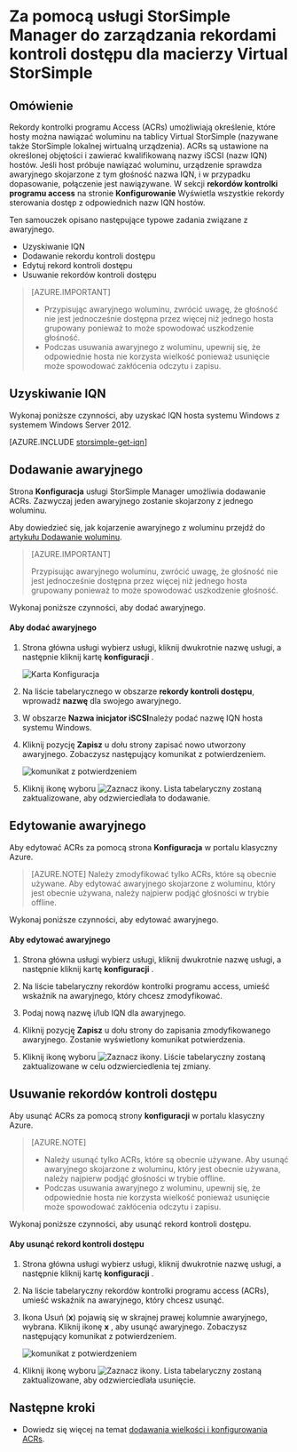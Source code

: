 <properties 
   pageTitle="Zarządzania rekordami kontrolki programu access w tabeli wirtualnej StorSimple | Microsoft Azure"
   description="Informacje dotyczące zarządzania rekordami kontroli dostępu (ACRs) do określenia, które hosty można nawiązać woluminu na tablicy Virtual StorSimple."
   services="storsimple"
   documentationCenter=""
   authors="alkohli"
   manager="carmonm"
   editor="" />
<tags 
   ms.service="storsimple"
   ms.devlang="na"
   ms.topic="article"
   ms.tgt_pltfrm="na"
   ms.workload="na"
   ms.date="05/03/2016"
   ms.author="alkohli" />

# <a name="use-the-storsimple-manager-service-to-manage-access-control-records-for-the-storsimple-virtual-array"></a>Za pomocą usługi StorSimple Manager do zarządzania rekordami kontroli dostępu dla macierzy Virtual StorSimple 

## <a name="overview"></a>Omówienie

Rekordy kontrolki programu Access (ACRs) umożliwiają określenie, które hosty można nawiązać woluminu na tablicy Virtual StorSimple (nazywane także StorSimple lokalnej wirtualną urządzenia). ACRs są ustawione na określonej objętości i zawierać kwalifikowaną nazwy iSCSI (nazw IQN) hostów. Jeśli host próbuje nawiązać woluminu, urządzenie sprawdza awaryjnego skojarzone z tym głośność nazwa IQN, i w przypadku dopasowanie, połączenie jest nawiązywane. W sekcji **rekordów kontrolki programu access** na stronie **Konfigurowanie** Wyświetla wszystkie rekordy sterowania dostęp z odpowiednich nazw IQN hostów.

Ten samouczek opisano następujące typowe zadania związane z awaryjnego.

- Uzyskiwanie IQN
- Dodawanie rekordu kontroli dostępu 
- Edytuj rekord kontroli dostępu 
- Usuwanie rekordów kontroli dostępu 

> [AZURE.IMPORTANT] 
> 
> - Przypisując awaryjnego woluminu, zwrócić uwagę, że głośność nie jest jednocześnie dostępna przez więcej niż jednego hosta grupowany ponieważ to może spowodować uszkodzenie głośność. 
> - Podczas usuwania awaryjnego z woluminu, upewnij się, że odpowiednie hosta nie korzysta wielkość ponieważ usunięcie może spowodować zakłócenia odczytu i zapisu.

## <a name="get-the-iqn"></a>Uzyskiwanie IQN

Wykonaj poniższe czynności, aby uzyskać IQN hosta systemu Windows z systemem Windows Server 2012.

[AZURE.INCLUDE [storsimple-get-iqn](../../includes/storsimple-get-iqn.md)]

## <a name="add-an-acr"></a>Dodawanie awaryjnego

Strona **Konfiguracja** usługi StorSimple Manager umożliwia dodawanie ACRs. Zazwyczaj jeden awaryjnego zostanie skojarzony z jednego woluminu.

Aby dowiedzieć się, jak kojarzenie awaryjnego z woluminu przejdź do [artykułu Dodawanie woluminu](storsimple-ova-deploy3-iscsi-setup.md#step-3-add-a-volume).

>[AZURE.IMPORTANT] 
> 
>Przypisując awaryjnego woluminu, zwrócić uwagę, że głośność nie jest jednocześnie dostępna przez więcej niż jednego hosta grupowany ponieważ to może spowodować uszkodzenie głośność.
 
Wykonaj poniższe czynności, aby dodać awaryjnego.

#### <a name="to-add-an-acr"></a>Aby dodać awaryjnego

1. Strona główna usługi wybierz usługi, kliknij dwukrotnie nazwę usługi, a następnie kliknij kartę **konfiguracji** .

    ![Karta Konfiguracja](./media/storsimple-ova-manage-acrs/acr1.png)

2. Na liście tabelarycznego w obszarze **rekordy kontroli dostępu**, wprowadź **nazwę** dla swojego awaryjnego.

3. W obszarze **Nazwa inicjator iSCSI**należy podać nazwę IQN hosta systemu Windows. 

4. Kliknij pozycję **Zapisz** u dołu strony zapisać nowo utworzony awaryjnego. Zobaczysz następujący komunikat z potwierdzeniem.

    ![komunikat z potwierdzeniem](./media/storsimple-ova-manage-acrs/acr2.png)

5. Kliknij ikonę wyboru ![Zaznacz ikony](./media/storsimple-ova-manage-acrs/check-icon.png). Lista tabelaryczny zostaną zaktualizowane, aby odzwierciedlała to dodawanie.

## <a name="edit-an-acr"></a>Edytowanie awaryjnego

Aby edytować ACRs za pomocą strona **Konfiguracja** w portalu klasyczny Azure. 

> [AZURE.NOTE] Należy zmodyfikować tylko ACRs, które są obecnie używane. Aby edytować awaryjnego skojarzone z woluminu, który jest obecnie używana, należy najpierw podjąć głośności w trybie offline.

Wykonaj poniższe czynności, aby edytować awaryjnego.

#### <a name="to-edit-an-acr"></a>Aby edytować awaryjnego

1. Strona główna usługi wybierz usługi, kliknij dwukrotnie nazwę usługi, a następnie kliknij kartę **konfiguracji** .

2. Na liście tabelaryczny rekordów kontrolki programu access, umieść wskaźnik na awaryjnego, który chcesz zmodyfikować.

3. Podaj nową nazwę i/lub IQN dla awaryjnego.

4. Kliknij pozycję **Zapisz** u dołu strony do zapisania zmodyfikowanego awaryjnego. Zostanie wyświetlony komunikat potwierdzenia. 

5. Kliknij ikonę wyboru ![Zaznacz ikony](./media/storsimple-ova-manage-acrs/check-icon.png). Liście tabelaryczny zostaną zaktualizowane w celu odzwierciedlenia tej zmiany.

## <a name="delete-an-access-control-record"></a>Usuwanie rekordów kontroli dostępu

Aby usunąć ACRs za pomocą strony **konfiguracji** w portalu klasyczny Azure. 

> [AZURE.NOTE] 
> 
> - Należy usunąć tylko ACRs, które są obecnie używane. Aby usunąć awaryjnego skojarzone z woluminu, który jest obecnie używana, należy najpierw podjąć głośności w trybie offline.
> - Podczas usuwania awaryjnego z woluminu, upewnij się, że odpowiednie hosta nie korzysta wielkość ponieważ usunięcie może spowodować zakłócenia odczytu i zapisu.

Wykonaj poniższe czynności, aby usunąć rekord kontroli dostępu.

#### <a name="to-delete-an-access-control-record"></a>Aby usunąć rekord kontroli dostępu

1. Strona główna usługi wybierz usługi, kliknij dwukrotnie nazwę usługi, a następnie kliknij kartę **konfiguracji** .

2. Na liście tabelaryczny rekordów kontrolki programu access (ACRs), umieść wskaźnik na awaryjnego, który chcesz usunąć.

3. Ikona Usuń (**x**) pojawią się w skrajnej prawej kolumnie awaryjnego, wybrana. Kliknij ikonę **x** , aby usunąć awaryjnego. Zobaczysz następujący komunikat z potwierdzeniem.

    ![komunikat z potwierdzeniem](./media/storsimple-ova-manage-acrs/acr3.png)

5. Kliknij ikonę wyboru ![Zaznacz ikony](./media/storsimple-ova-manage-acrs/check-icon.png). Lista tabelaryczny zostaną zaktualizowane, aby odzwierciedlała usunięcie.

## <a name="next-steps"></a>Następne kroki

- Dowiedz się więcej na temat [dodawania wielkości i konfigurowania ACRs](storsimple-ova-deploy3-iscsi-setup.md#step-3-add-a-volume).
